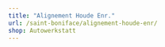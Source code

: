 ```yaml
---
title: "Alignement Houde Enr."
url: /saint-boniface/alignement-houde-enr/
shop: Autowerkstatt
---
```

